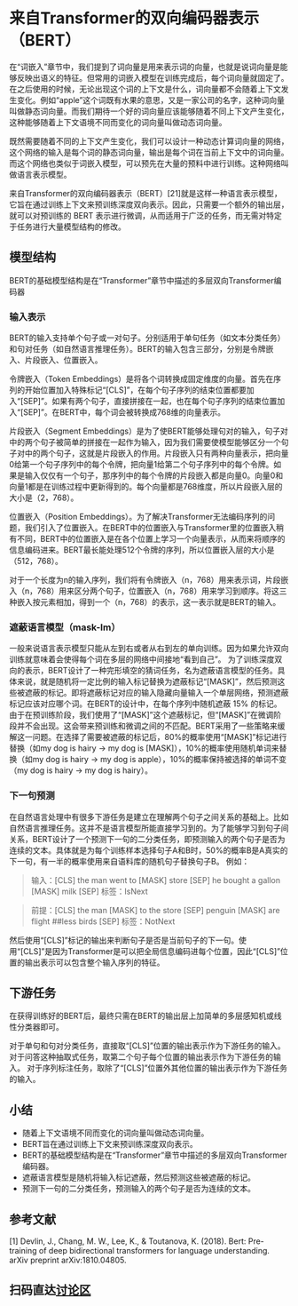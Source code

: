 # 来自Transformer的双向编码器表示（BERT）

在“词嵌入”章节中，我们提到了词向量是用来表示词的向量，也就是说词向量是能够反映出语义的特征。但常用的词嵌入模型在训练完成后，每个词向量就固定了。在之后使用的时候，无论出现这个词的上下文是什么，词向量都不会随着上下文发生变化。例如“apple”这个词既有水果的意思，又是一家公司的名字，这种词向量叫做静态词向量。而我们期待一个好的词向量应该能够随着不同上下文产生变化，这种能够随着上下文语境不同而变化的词向量叫做动态词向量。

既然需要随着不同的上下文产生变化，我们可以设计一种动态计算词向量的网络，这个网络的输入是每个词的静态词向量，输出是每个词在当前上下文中的词向量。而这个网络也类似于词嵌入模型，可以预先在大量的预料中进行训练。这种网络叫做语言表示模型。

来自Transformer的双向编码器表示（BERT）[21]就是这样一种语言表示模型，它旨在通过训练上下文来预训练深度双向表示。因此，只需要一个额外的输出层，就可以对预训练的 BERT 表示进行微调，从而适用于广泛的任务，而无需对特定于任务进行大量模型结构的修改。

## 模型结构

BERT的基础模型结构是在“Transformer”章节中描述的多层双向Transformer编码器

### 输入表示

BERT的输入支持单个句子或一对句子。分别适用于单句任务（如文本分类任务）和句对任务（如自然语言推理任务）。BERT的输入包含三部分，分别是令牌嵌入、片段嵌入、位置嵌入。

令牌嵌入（Token Embeddings）是将各个词转换成固定维度的向量。首先在序列的开始位置加入特殊标记“[CLS]”，在每个句子序列的结束位置都要加入“[SEP]”。如果有两个句子，直接拼接在一起，也在每个句子序列的结束位置加入“[SEP]”。在BERT中，每个词会被转换成768维的向量表示。

片段嵌入（Segment Embeddings）是为了使BERT能够处理句对的输入，句子对中的两个句子被简单的拼接在一起作为输入，因为我们需要使模型能够区分一个句子对中的两个句子，这就是片段嵌入的作用。片段嵌入只有两种向量表示，把向量0给第一个句子序列中的每个令牌，把向量1给第二个句子序列中的每个令牌。如果是输入仅仅有一个句子，那序列中的每个令牌的片段嵌入都是向量0。向量0和向量1都是在训练过程中更新得到的。每个向量都是768维度，所以片段嵌入层的大小是（2，768）。

位置嵌入（Position Embeddings）。为了解决Transformer无法编码序列的问题，我们引入了位置嵌入。在BERT中的位置嵌入与Transformer里的位置嵌入稍有不同，BERT中的位置嵌入是在各个位置上学习一个向量表示，从而来将顺序的信息编码进来。BERT最长能处理512个令牌的序列，所以位置嵌入层的大小是（512，768）。

对于一个长度为n的输入序列，我们将有令牌嵌入（n，768）用来表示词，片段嵌入（n，768）用来区分两个句子，位置嵌入（n，768）用来学习到顺序。将这三种嵌入按元素相加，得到一个（n，768）的表示，这一表示就是BERT的输入。

### 遮蔽语言模型（mask-lm）
一般来说语言表示模型只能从左到右或者从右到左的单向训练。因为如果允许双向训练就意味着会使得每个词在多层的网络中间接地“看到自己”。
为了训练深度双向的表示，BERT设计了一种完形填空的猜词任务，名为遮蔽语言模型的任务。具体来说，就是随机将一定比例的输入标记替换为遮蔽标记“[MASK]”，然后预测这些被遮蔽的标记。即将遮蔽标记对应的输入隐藏向量输入一个单层网络，预测遮蔽标记应该对应哪个词。在BERT的设计中，在每个序列中随机遮蔽 15% 的标记。
由于在预训练阶段，我们使用了“[MASK]”这个遮蔽标记，但“[MASK]”在微调阶段并不会出现。这会带来预训练和微调之间的不匹配。BERT采用了一些策略来缓解这一问题。在选择了需要被遮蔽的标记后，80%的概率使用“[MASK]”标记进行替换（如my dog is hairy → my dog is [MASK]），10%的概率使用随机单词来替换（如my dog is hairy → my dog is apple），10%的概率保持被选择的单词不变（my dog is hairy → my dog is hairy）。

### 下一句预测

在自然语言处理中有很多下游任务是建立在理解两个句子之间关系的基础上。比如自然语言推理任务。这并不是语言模型所能直接学习到的。为了能够学习到句子间关系，BERT设计了一个预测下一句的二分类任务，即预测输入的两个句子是否为连续的文本。具体就是为每个训练样本选择句子A和B时，50%的概率B是A真实的下一句，有一半的概率使用来自语料库的随机句子替换句子B。
例如：

> 输入：[CLS] the man went to [MASK] store [SEP]
> 			he bought a gallon [MASK] milk [SEP]
> 标签：IsNext

> 前提：[CLS] the man [MASK] to the store [SEP]
> 			penguin [MASK] are flight ##less birds [SEP]
> 标签：NotNext

然后使用“[CLS]”标记的输出来判断句子是否是当前句子的下一句。使用“[CLS]”是因为Transformer是可以把全局信息编码进每个位置，因此“[CLS]”位置的输出表示可以包含整个输入序列的特征。

## 下游任务

在获得训练好的BERT后，最终只需在BERT的输出层上加简单的多层感知机或线性分类器即可。

对于单句和句对分类任务，直接取“[CLS]”位置的输出表示作为下游任务的输入。
对于问答这种抽取式任务，取第二个句子每个位置的输出表示作为下游任务的输入。
对于序列标注任务，取除了“[CLS]”位置外其他位置的输出表示作为下游任务的输入。

## 小结

- 随着上下文语境不同而变化的词向量叫做动态词向量。
- BERT旨在通过训练上下文来预训练深度双向表示。
- BERT的基础模型结构是在“Transformer”章节中描述的多层双向Transformer编码器。
- 遮蔽语言模型是随机将输入标记遮蔽，然后预测这些被遮蔽的标记。
- 预测下一句的二分类任务，预测输入的两个句子是否为连续的文本。

## 参考文献

[1] Devlin, J., Chang, M. W., Lee, K., & Toutanova, K. (2018). Bert: Pre-training of deep bidirectional transformers for language understanding. arXiv preprint arXiv:1810.04805.

## 扫码直达[讨论区](https://discuss.gluon.ai/t/topic/7762)
